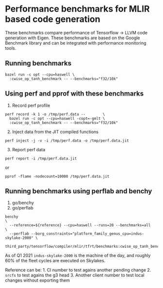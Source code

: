 # Performance benchmarks for MLIR based code generation

These benchmarks compare performance of Tensorflow -> LLVM code generation
with Eigen. These benchmarks are based on the Google Benchmark library and
can be integrated with performance monitoring tools.

## Running benchmarks

```
bazel run -c opt --cpu=haswell \
  :cwise_op_tanh_benchmark -- --benchmarks="f32/10k"
```

## Using perf and pprof with these benchmarks

1. Record perf profile
```
perf record -k 1 -o /tmp/perf.data --        \
  bazel run -c opt --cpu=haswell -copt=-gmlt \
  :cwise_op_tanh_benchmark -- --benchmarks="f32/10k"
```

2. Inject data from the JIT compiled functions
```
perf inject -j -v -i /tmp/perf.data -o /tmp/perf.data.jit
```

3. Report perf data

```
perf report -i /tmp/perf.data.jit
```

or

```
pprof -flame -nodecount=10000 /tmp/perf.data.jit
```

<!-- BEGIN GOOGLE-INTERNAL -->
## Running benchmarks using perflab and benchy

1. go/benchy
2. go/perflab

```
benchy                                                                        \
  --reference=${reference} --cpu=haswell --runs=20 --benchmarks=all           \
  --perflab --borg_constraints="platform_family_genus_cpu=indus-skylake-2000" \
  third_party/tensorflow/compiler/mlir/tfrt/benchmarks:cwise_op_tanh_benchmark
```

As of Q1 2021 `indus-skylake-2000` is the machine of the day, and roughly 60% of
the fleet cycles are executed on Skylakes.

Reference can be: 1. Cl number to test agains another pending change 2. `srcfs`
to test agains the g3 head 3. Another client number to test local changes
without exporting them <!-- END GOOGLE-INTERNAL -->
